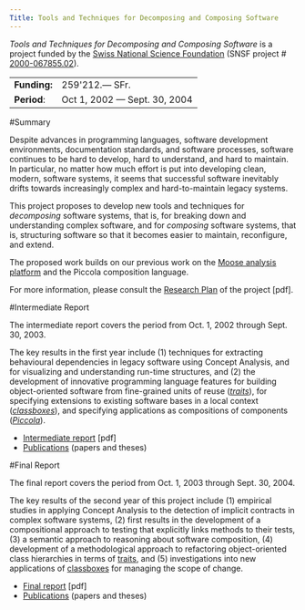 ```yaml
---
Title: Tools and Techniques for Decomposing and Composing Software
---
```


*Tools and Techniques for Decomposing and Composing Software* is a project funded by the [Swiss National Science Foundation](http://www.snf.ch/) (SNSF project # [2000-067855.02](http://p3.snf.ch/Project-67855)).

| | |
|---|---|
|<strong>Funding: </strong>|259'212.&mdash; SFr.
|<strong>Period</strong>:|Oct 1, 2002 &mdash; Sept. 30, 2004
 
#Summary


Despite advances in programming languages, software development environments, documentation standards, and software processes, software continues to be hard to develop, hard to understand, and hard to maintain. In particular, no matter how much effort is put into developing clean, modern, software systems, it seems that successful software inevitably drifts towards increasingly complex and hard-to-maintain legacy systems.

This project proposes to develop new tools and techniques for *decomposing* software systems, that is, for breaking down and understanding complex software, and for *composing* software systems, that is, structuring software so that it becomes easier to maintain, reconfigure, and extend.

The proposed work builds on our previous work on the [Moose analysis platform](http://moose.unibe.ch) and the Piccola composition language. 

For more information, please consult the [Research Plan](%assets_url%/download/projectreports/snf02-part2.pdf) of the project [pdf].
 
#Intermediate Report

The intermediate report covers the period from Oct. 1, 2002 through Sept. 30, 2003.

The key results in the first year include (1) techniques for extracting behavioural dependencies in legacy software using Concept Analysis, and for visualizing and understanding run-time structures, and (2) the development of innovative programming language features for building object-oriented software from fine-grained units of reuse (*[traits](%base_url%/research/traits)*), for specifying extensions to existing software bases in a local context (*[classboxes](%base_url%/research/classboxes)*), and specifying applications as compositions of components ([*Piccola*](%base_url%/research/piccola)).
 

- [Intermediate report](%assets_url%/download/projectreports/snf02-intermediate.pdf) [pdf]
- [Publications](%assets_url%/scgbib/?query=snf03&filter=Year) (papers and theses)

#Final Report

The final report covers the period from Oct. 1, 2003 through Sept. 30, 2004.

The key results of the second year of this project include (1) empirical studies in applying Concept Analysis to the detection of implicit contracts in complex software systems, (2) first results in the development of a compositional approach to testing that explicitly links methods to their tests, (3) a semantic approach to reasoning about software composition, (4) development of a methodological approach to refactoring object-oriented class hierarchies in terms of [traits](%base_url%/research/traits), and (5) investigations into new applications of [classboxes](%base_url%/research/classboxes) for managing the scope of change.


- [Final report](%assets_url%/download/projectreports/snf02-final.pdf) [pdf]
- [Publications](%assets_url%/scgbib/?query=snf04&filter=Year) (papers and theses)
